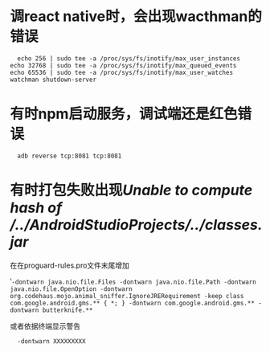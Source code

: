 # 调react native时，会出现wacthman的错误
```
  echo 256 | sudo tee -a /proc/sys/fs/inotify/max_user_instances
echo 32768 | sudo tee -a /proc/sys/fs/inotify/max_queued_events
echo 65536 | sudo tee -a /proc/sys/fs/inotify/max_user_watches
watchman shutdown-server
```

# 有时npm启动服务，调试端还是红色错误
```
  adb reverse tcp:8081 tcp:8081

```

# 有时打包失败出现*Unable to compute hash of /../AndroidStudioProjects/../classes.jar*
在在proguard-rules.pro文件末尾增加


‵``
-dontwarn java.nio.file.Files
-dontwarn java.nio.file.Path
-dontwarn java.nio.file.OpenOption
-dontwarn org.codehaus.mojo.animal_sniffer.IgnoreJRERequirement
-keep class com.google.android.gms.** { *; }
-dontwarn com.google.android.gms.**
-dontwarn butterknife.**
``


或者依据终端显示警告
```
  -dontwarn XXXXXXXXX
```
